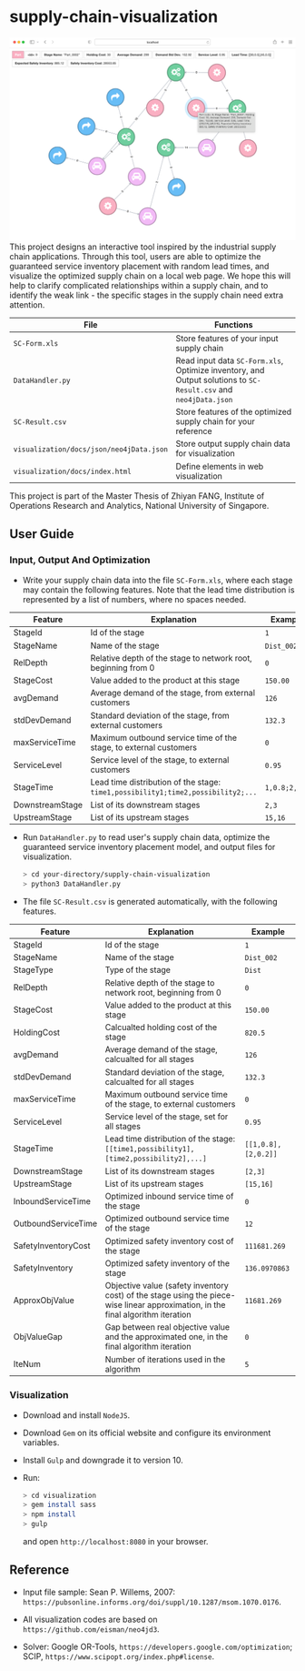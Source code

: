 # supply-chain-visualization

![demo](https://github.com/ZhiyanFANG/supply-chain-visualize/blob/master/demo.png)
This project designs an interactive tool inspired by the industrial supply chain applications. Through this tool, users are able to optimize the guaranteed service inventory placement with random lead times, and visualize the optimized supply chain on a local web page. We hope this will help to clarify complicated relationships within a supply chain, and to identify the weak link - the specific stages in the supply chain need extra attention.

| File | Functions |
| ------ | ------ |
| `SC-Form.xls` | Store features of your input supply chain |
| `DataHandler.py` | Read input data `SC-Form.xls`, Optimize inventory, and Output solutions to `SC-Result.csv` and `neo4jData.json` |
| `SC-Result.csv` | Store features of the optimized supply chain for your reference |
| `visualization/docs/json/neo4jData.json` | Store output supply chain data for visualization |
| `visualization/docs/index.html` | Define elements in web visualization |

This project is part of the Master Thesis of Zhiyan FANG, Institute of Operations Research and Analytics, National University of Singapore.

## User Guide

### Input, Output And Optimization

* Write your supply chain data into the file `SC-Form.xls`, where each stage may contain the following features. Note that the lead time distribution is represented by a list of numbers, where no spaces needed.

| Feature | Explanation | Example | 
| ------ | ------ | ------ |
| StageId | Id of the stage | `1` |
| StageName | Name of the stage | `Dist_002` |
| RelDepth | Relative depth of the stage to network root, beginning from 0 | `0` |
| StageCost | Value added to the product at this stage | `150.00` |
| avgDemand | Average demand of the stage, from external customers | `126` |
| stdDevDemand | Standard deviation of the stage, from external customers | `132.3` |
| maxServiceTime | Maximum outbound service time of the stage, to external customers | `0` |
| ServiceLevel | Service level of the stage, to external customers | `0.95` |
| StageTime | Lead time distribution of the stage: `time1,possibility1;time2,possibility2;...` | `1,0.8;2,0.2` |
| DownstreamStage | List of its downstream stages | `2,3` |
| UpstreamStage | List of its upstream stages | `15,16` |

* Run `DataHandler.py` to read user's supply chain data, optimize the guaranteed service inventory placement model, and output files for visualization.

   ```bash
   > cd your-directory/supply-chain-visualization
   > python3 DataHandler.py
   ```

* The file `SC-Result.csv` is generated automatically, with the following features.

| Feature | Explanation | Example | 
| ------ | ------ | ------ |
| StageId | Id of the stage | `1` |
| StageName | Name of the stage | `Dist_002` |
| StageType | Type of the stage | `Dist` |
| RelDepth | Relative depth of the stage to network root, beginning from 0 | `0` |
| StageCost | Value added to the product at this stage | `150.00` |
| HoldingCost | Calcualted holding cost of the stage | `820.5` |
| avgDemand | Average demand of the stage, calcualted for all stages | `126` |
| stdDevDemand | Standard deviation of the stage, calcualted for all stages | `132.3` |
| maxServiceTime | Maximum outbound service time of the stage, to external customers | `0` |
| ServiceLevel | Service level of the stage, set for all stages | `0.95` |
| StageTime | Lead time distribution of the stage: `[[time1,possibility1],[time2,possibility2],...]` | `[[1,0.8],[2,0.2]]` |
| DownstreamStage | List of its downstream stages | `[2,3]` |
| UpstreamStage | List of its upstream stages | `[15,16]` |
| InboundServiceTime | Optimized inbound service time of the stage | `0` |
| OutboundServiceTime | Optimized outbound service time of the stage | `12` |
| SafetyInventoryCost | Optimized safety inventory cost of the stage | `111681.269` |
| SafetyInventory | Optimized safety inventory of the stage | `136.0970863` |
| ApproxObjValue | Objective value (safety inventory cost) of the stage using the piece-wise linear approximation, in the final algorithm iteration | `11681.269` |
| ObjValueGap | Gap between real objective value and the approximated one, in the final algorithm iteration | `0` |
| IteNum | Number of iterations used in the algorithm | `5` |

### Visualization

* Download and install `NodeJS`.
* Download `Gem` on its official website and configure its environment variables.
* Install `Gulp` and downgrade it to version 10.
* Run:

   ```bash
   > cd visualization
   > gem install sass
   > npm install
   > gulp
   ```

   and open `http://localhost:8080` in your browser.


## Reference

* Input file sample: Sean P. Willems, 2007: `https://pubsonline.informs.org/doi/suppl/10.1287/msom.1070.0176`.

* All visualization codes are based on `https://github.com/eisman/neo4jd3`.

* Solver: Google OR-Tools, `https://developers.google.com/optimization`;
            SCIP, `https://www.scipopt.org/index.php#license`.
